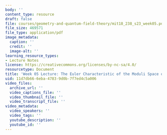 ```yaml
---
body: ''
content_type: resource
draft: false
file: courses/geometry-and-quantum-field-theory/mit18_238_s23_week05.pdf
file_size: 469571
file_type: application/pdf
image_metadata:
  caption: ''
  credit: ''
  image-alt: ''
learning_resource_types:
- Lecture Notes
license: https://creativecommons.org/licenses/by-nc-sa/4.0/
resourcetype: Document
title: 'Week 05 Lecture: The Euler Characteristic of the Moduli Space of Curves'
uid: 11d7db66-6eba-4783-9d0b-7f7ed4c5a006
video_files:
  archive_url: ''
  video_captions_file: ''
  video_thumbnail_file: ''
  video_transcript_file: ''
video_metadata:
  video_speakers: ''
  video_tags: ''
  youtube_description: ''
  youtube_id: ''
---
```

